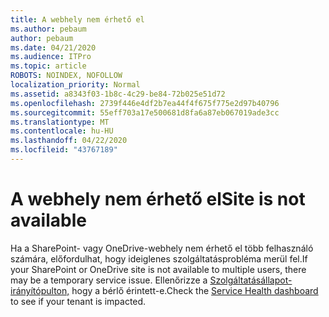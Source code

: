 ```yaml
---
title: A webhely nem érhető el
ms.author: pebaum
author: pebaum
ms.date: 04/21/2020
ms.audience: ITPro
ms.topic: article
ROBOTS: NOINDEX, NOFOLLOW
localization_priority: Normal
ms.assetid: a8343f03-1b8c-4c29-be84-72b025e51d72
ms.openlocfilehash: 2739f446e4df2b7ea44f4f675f775e2d97b40796
ms.sourcegitcommit: 55eff703a17e500681d8fa6a87eb067019ade3cc
ms.translationtype: MT
ms.contentlocale: hu-HU
ms.lasthandoff: 04/22/2020
ms.locfileid: "43767189"
---
```

# <a name="site-is-not-available"></a><span data-ttu-id="7fcab-102">A webhely nem érhető el</span><span class="sxs-lookup"><span data-stu-id="7fcab-102">Site is not available</span></span>

<span data-ttu-id="7fcab-103">Ha a SharePoint- vagy OneDrive-webhely nem érhető el több felhasználó számára, előfordulhat, hogy ideiglenes szolgáltatásprobléma merül fel.</span><span class="sxs-lookup"><span data-stu-id="7fcab-103">If your SharePoint or OneDrive site is not available to multiple users, there may be a temporary service issue.</span></span> <span data-ttu-id="7fcab-104">Ellenőrizze a [Szolgáltatásállapot-irányítópulton,](https://admin.microsoft.com/AdminPortal/Home#/servicehealth) hogy a bérlő érintett-e.</span><span class="sxs-lookup"><span data-stu-id="7fcab-104">Check the [Service Health dashboard](https://admin.microsoft.com/AdminPortal/Home#/servicehealth) to see if your tenant is impacted.</span></span> 
  

